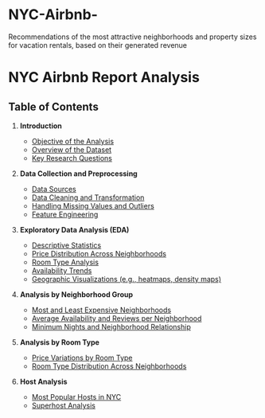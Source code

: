 # NYC-Airbnb-
Recommendations of the most attractive neighborhoods and property sizes for vacation rentals, based on their generated revenue

# NYC Airbnb Report Analysis

## Table of Contents

1. **Introduction**
   - [Objective of the Analysis](#objective-of-the-analysis)
   - [Overview of the Dataset](#overview-of-the-dataset)
   - [Key Research Questions](#key-research-questions)

2. **Data Collection and Preprocessing**
   - [Data Sources](#data-sources)
   - [Data Cleaning and Transformation](#data-cleaning-and-transformation)
   - [Handling Missing Values and Outliers](#handling-missing-values-and-outliers)
   - [Feature Engineering](#feature-engineering)

3. **Exploratory Data Analysis (EDA)**
   - [Descriptive Statistics](#descriptive-statistics)
   - [Price Distribution Across Neighborhoods](#price-distribution-across-neighborhoods)
   - [Room Type Analysis](#room-type-analysis)
   - [Availability Trends](#availability-trends)
   - [Geographic Visualizations (e.g., heatmaps, density maps)](#geographic-visualizations-eg-heatmaps-density-maps)

4. **Analysis by Neighborhood Group**
   - [Most and Least Expensive Neighborhoods](#most-and-least-expensive-neighborhoods)
   - [Average Availability and Reviews per Neighborhood](#average-availability-and-reviews-per-neighborhood)
   - [Minimum Nights and Neighborhood Relationship](#minimum-nights-and-neighborhood-relationship)

5. **Analysis by Room Type**
   - [Price Variations by Room Type](#price-variations-by-room-type)
   - [Room Type Distribution Across Neighborhoods](#room-type-distribution-across-neighborhoods)

6. **Host Analysis**
   - [Most Popular Hosts in NYC](#most-popular-hosts-in-nyc)
   - [Superhost Analysis](#superhost-analysis)
